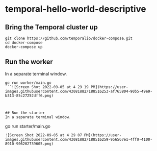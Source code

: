 # temporal-hello-world-descriptive

## Bring the Temporal cluster up
  ```
  git clone https://github.com/temporalio/docker-compose.git
  cd docker-compose
  docker-compose up
  ```

## Run the worker
In a separate terminal window.
```
go run worker/main.go
```![Screen Shot 2022-09-05 at 4 29 19 PM](https://user-images.githubusercontent.com/43081882/188516253-af765804-90b5-49e9-b313-85c27252dff6.png)



## Run the starter
In a separate terminal window.
```
go run starter/main.go
```
![Screen Shot 2022-09-05 at 4 29 07 PM](https://user-images.githubusercontent.com/43081882/188516259-956567e1-4ff0-4100-8910-906202739605.png)
